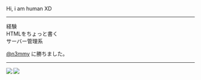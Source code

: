 Hi, i am human XD
<hr>
経験
<br>
HTMLをちょっと書く
<br>
サーバー管理系
<br>

[@n3mmy](https://github.com/n3mmy)
に勝ちました。 
<hr>

<!DOCTYPE html>
<html lang="en">
<a href="https://github.com/anuraghazra/github-readme-stats">
  <img align="left" src="https://github-readme-stats.vercel.app/api?username=irlshia&show_icons=true&theme=material-palenight" />
</a>
<a href="https://github.com/anuraghazra/github-readme-stats">
  <img align="left" src="https://github-readme-stats.vercel.app/api/top-langs/?username=irlshia&theme=material-palenight" />
</a>
</html>
